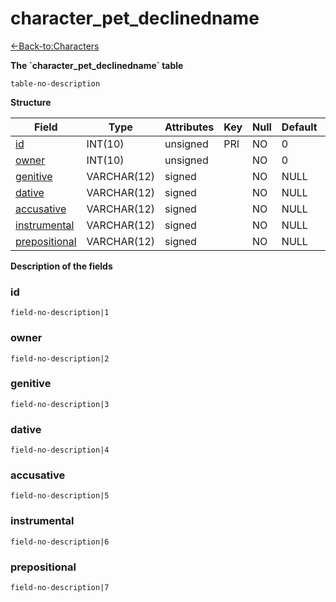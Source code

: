 # character\_pet\_declinedname

[<-Back-to:Characters](database-characters.md)

**The \`character\_pet\_declinedname\` table**

`table-no-description`

**Structure**

| Field              | Type        | Attributes | Key | Null | Default | Extra | Comment |
|--------------------|-------------|------------|-----|------|---------|-------|---------|
| [id][1]            | INT(10)     | unsigned   | PRI | NO   | 0       |       |         |
| [owner][2]         | INT(10)     | unsigned   |     | NO   | 0       |       |         |
| [genitive][3]      | VARCHAR(12) | signed     |     | NO   | NULL    |       |         |
| [dative][4]        | VARCHAR(12) | signed     |     | NO   | NULL    |       |         |
| [accusative][5]    | VARCHAR(12) | signed     |     | NO   | NULL    |       |         |
| [instrumental][6]  | VARCHAR(12) | signed     |     | NO   | NULL    |       |         |
| [prepositional][7] | VARCHAR(12) | signed     |     | NO   | NULL    |       |         |

[1]: #id
[2]: #owner
[3]: #genitive
[4]: #dative
[5]: #accusative
[6]: #instrumental
[7]: #prepositional

**Description of the fields**

### id

`field-no-description|1`

### owner

`field-no-description|2`

### genitive

`field-no-description|3`

### dative

`field-no-description|4`

### accusative

`field-no-description|5`

### instrumental

`field-no-description|6`

### prepositional

`field-no-description|7`
